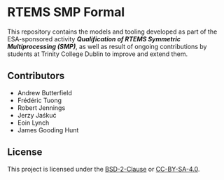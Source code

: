 # RTEMS SMP Formal

This repository contains the models and tooling developed as part of the ESA-sponsored activity ***Qualification of RTEMS Symmetric Multiprocessing(SMP)***, as well as result of ongoing contributions by students at Trinity College Dublin to improve and extend them.

## Contributors

* Andrew Butterfield
* Frédéric Tuong
* Robert Jennings
* Jerzy Jaśkuć
* Eoin Lynch
* James Gooding Hunt

## License

This project is licensed under the
[BSD-2-Clause](https://spdx.org/licenses/BSD-2-Clause.html) or
[CC-BY-SA-4.0](https://spdx.org/licenses/CC-BY-SA-4.0.html).
